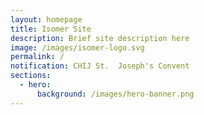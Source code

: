 ```yaml
---
layout: homepage
title: Isomer Site
description: Brief site description here
image: /images/isomer-logo.svg
permalink: /
notification: CHIJ St.  Joseph's Convent
sections:
  - hero:
      background: /images/hero-banner.png
---
```


